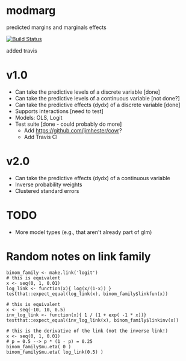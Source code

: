 # modmarg
predicted margins and marginals effects

[![Build Status](https://travis-ci.org/anniejw6/modmarg.svg?branch=master)](https://travis-ci.org/anniejw6/modmarg)

added travis

# v1.0

* Can take the predictive levels of a discrete variable [done]
* Can take the predictive levels of a continuous variable [not done?]
* Can take the predictive effects (dydx) of a discrete variable [done]
* Supports interactions [need to test]
* Models: OLS, Logit
* Test suite [done - could probably do more]
  * Add https://github.com/jimhester/covr?
  * Add Travis CI

# v2.0

* Can take the predictive effects (dydx) of a continuous variable
* Inverse probability weights
* Clustered standard errors

# TODO

* More model types (e.g., that aren't already part of glm)

# Random notes on link family

```
binom_family <- make.link('logit')
# this is equivalent
x <- seq(0, 1, 0.01)
log_link <- function(x){ log(x/(1-x)) }
testthat::expect_equal(log_link(x), binom_family$linkfun(x))

# this is equivalent
x <- seq(-10, 10, 0.5)
inv_log_link <- function(x){ 1 / (1 + exp( -1 * x))}
testthat::expect_equal(inv_log_link(x), binom_family$linkinv(x))

# this is the derivative of the link (not the inverse link!)
x <- seq(0, 1, 0.01)
# p = 0.5 --> p * (1 - p) = 0.25
binom_family$mu.eta( 0 ) 
binom_family$mu.eta( log_link(0.5) )
```
